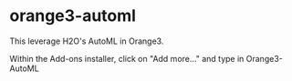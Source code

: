 # orange3-automl

This leverage H2O's AutoML in Orange3.

Within the Add-ons installer, click on "Add more..." and type in Orange3-AutoML
